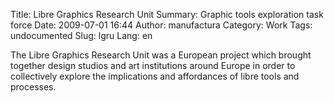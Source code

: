 Title: Libre Graphics Research Unit
Summary: Graphic tools exploration task force
Date: 2009-07-01 16:44
Author: manufactura
Category: Work
Tags: undocumented
Slug: lgru
Lang: en

The Libre Graphics Research Unit was a European project which brought together
design studios and art institutions around Europe in order to collectively
explore the implications and affordances of libre tools and processes.

